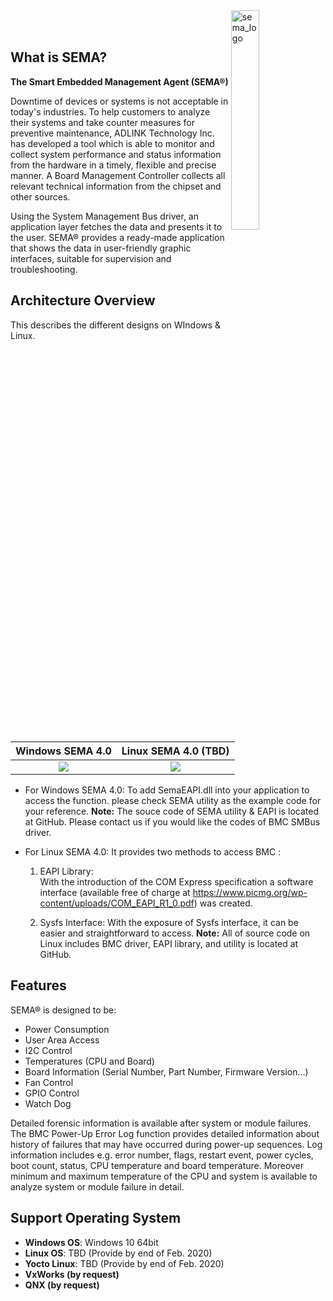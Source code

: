 <img src="https://cdn.adlinktech.com/webupd/en/Upload/ProductNews/logo_sema.png" alt="sema_logo" width="30%" align="right"  />

  <br>
  <br>

  ## What is SEMA?

  **The Smart Embedded Management Agent (SEMA®)**

  Downtime of devices or systems is not acceptable in today's industries. To help customers to analyze their
  systems and take counter measures for preventive maintenance, ADLINK Technology Inc. has developed a tool which is able to monitor and collect system performance and status information from the hardware in a timely, flexible and precise manner. A Board Management Controller collects all relevant technical information from the chipset and other sources.

  Using the System Management Bus driver, an application layer fetches the data and presents it to the user.
  SEMA® provides a ready-made application that shows the data in user-friendly graphic interfaces, suitable
  for supervision and troubleshooting.

  

  

  

  ## Architecture Overview

  This describes the different designs on WIndows & Linux.

|                   Windows SEMA 4.0                   |                 Linux SEMA 4.0  (TBD)                  |
| :--------------------------------------------------: | :----------------------------------------------------: |
| ![](source/Intro.assets/sema_highlevel_arch_win.png) | ![](source/Intro.assets/sema_highlevel_arch_linux.png) |

  

  * For Windows SEMA 4.0:
    To add SemaEAPI.dll into your application to access the function. please check SEMA utility as the 	   example code for your reference.
    **Note:** The souce code of SEMA utility & EAPI is located at GitHub. Please contact us if you would like 	            the codes of BMC SMBus driver.

  

  * For Linux SEMA 4.0:
    It provides two methods to access BMC :
    1. EAPI Library:  
       With the introduction of the COM Express specification a software interface (available free of charge at https://www.picmg.org/wp-content/uploads/COM_EAPI_R1_0.pdf) was created.  

    2. Sysfs Interface:
       With the exposure of Sysfs interface, it can be easier and straightforward to access.
       **Note:** All of source code on Linux includes BMC driver, EAPI library, and utility is located at GitHub.

  

  

  Features
  ----------

  SEMA® is designed to be:

  * Power Consumption
  * User Area Access
  * I2C Control
  * Temperatures (CPU and Board)
  * Board Information (Serial Number, Part Number, Firmware Version...)
  * Fan Control
  * GPIO Control
  * Watch Dog  

  


  Detailed forensic information is available after system or module failures. The BMC Power-Up Error Log function provides detailed information about history of failures that may have occurred during power-up sequences. Log information includes e.g. error number, flags, restart event, power cycles, boot count, status, CPU temperature and board temperature. Moreover minimum and maximum temperature of the CPU and system is available to analyze system or module failure in detail.

  

  

  

  Support Operating System
  --------------------------

  * **Windows OS**: Windows 10 64bit
  * **Linux OS**: TBD (Provide by end of Feb. 2020)
  * **Yocto Linux**: TBD (Provide by end of Feb. 2020)
  * **VxWorks (by request)**
  * **QNX (by request)**
